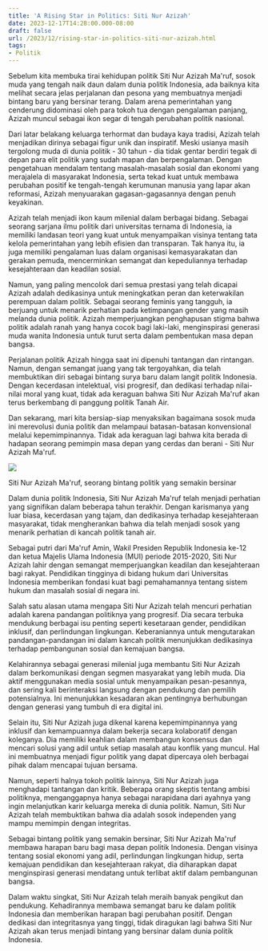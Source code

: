 ```yaml
---
title: 'A Rising Star in Politics: Siti Nur Azizah'
date: 2023-12-17T14:28:00.000-08:00
draft: false
url: /2023/12/rising-star-in-politics-siti-nur-azizah.html
tags: 
- Politik
---
```


  

Sebelum kita membuka tirai kehidupan politik Siti Nur Azizah Ma'ruf, sosok muda yang tengah naik daun dalam dunia politik Indonesia, ada baiknya kita melihat secara jelas perjalanan dan pesona yang membuatnya menjadi bintang baru yang bersinar terang. Dalam arena pemerintahan yang cenderung didominasi oleh para tokoh tua dengan pengalaman panjang, Azizah muncul sebagai ikon segar di tengah perubahan politik nasional.

  

Dari latar belakang keluarga terhormat dan budaya kaya tradisi, Azizah telah menjadikan dirinya sebagai figur unik dan inspiratif. Meski usianya masih tergolong muda di dunia politik - 30 tahun - dia tidak gentar berdiri tegak di depan para elit politik yang sudah mapan dan berpengalaman. Dengan pengetahuan mendalam tentang masalah-masalah sosial dan ekonomi yang merajalela di masyarakat Indonesia, serta tekad kuat untuk membawa perubahan positif ke tengah-tengah kerumunan manusia yang lapar akan reformasi, Azizah menyuarakan gagasan-gagasannya dengan penuh keyakinan.

  

Azizah telah menjadi ikon kaum milenial dalam berbagai bidang. Sebagai seorang sarjana ilmu politik dari universitas ternama di Indonesia, ia memiliki landasan teori yang kuat untuk menyampaikan visinya tentang tata kelola pemerintahan yang lebih efisien dan transparan. Tak hanya itu, ia juga memiliki pengalaman luas dalam organisasi kemasyarakatan dan gerakan pemuda, mencerminkan semangat dan kepeduliannya terhadap kesejahteraan dan keadilan sosial.

  

Namun, yang paling mencolok dari semua prestasi yang telah dicapai Azizah adalah dedikasinya untuk meningkatkan peran dan keterwakilan perempuan dalam politik. Sebagai seorang feminis yang tangguh, ia berjuang untuk menarik perhatian pada ketimpangan gender yang masih melanda dunia politik. Azizah memperjuangkan penghapusan stigma bahwa politik adalah ranah yang hanya cocok bagi laki-laki, menginspirasi generasi muda wanita Indonesia untuk turut serta dalam pembentukan masa depan bangsa.

  

Perjalanan politik Azizah hingga saat ini dipenuhi tantangan dan rintangan. Namun, dengan semangat juang yang tak tergoyahkan, dia telah membuktikan diri sebagai bintang surya baru dalam langit politik Indonesia. Dengan kecerdasan intelektual, visi progresif, dan dedikasi terhadap nilai-nilai moral yang kuat, tidak ada keraguan bahwa Siti Nur Azizah Ma'ruf akan terus berkembang di panggung politik Tanah Air.

  

Dan sekarang, mari kita bersiap-siap menyaksikan bagaimana sosok muda ini merevolusi dunia politik dan melampaui batasan-batasan konvensional melalui kepemimpinannya. Tidak ada keraguan lagi bahwa kita berada di hadapan seorang pemimpin masa depan yang cerdas dan berani - Siti Nur Azizah Ma'ruf.

  

![](https://cdn-2.tstatic.net/tribunnews/foto/bank/images/nur-azizah221.jpg)

  

Siti Nur Azizah Ma'ruf, seorang bintang politik yang semakin bersinar

  

Dalam dunia politik Indonesia, Siti Nur Azizah Ma'ruf telah menjadi perhatian yang signifikan dalam beberapa tahun terakhir. Dengan karismanya yang luar biasa, kecerdasan yang tajam, dan dedikasinya terhadap kesejahteraan masyarakat, tidak mengherankan bahwa dia telah menjadi sosok yang menarik perhatian di kancah politik tanah air.

  

Sebagai putri dari Ma'ruf Amin, Wakil Presiden Republik Indonesia ke-12 dan ketua Majelis Ulama Indonesia (MUI) periode 2015-2020, Siti Nur Azizah lahir dengan semangat memperjuangkan keadilan dan kesejahteraan bagi rakyat. Pendidikan tingginya di bidang hukum dari Universitas Indonesia memberikan fondasi kuat bagi pemahamannya tentang sistem hukum dan masalah sosial di negara ini.

  

Salah satu alasan utama mengapa Siti Nur Azizah telah mencuri perhatian adalah karena pandangan politiknya yang progresif. Dia secara terbuka mendukung berbagai isu penting seperti kesetaraan gender, pendidikan inklusif, dan perlindungan lingkungan. Keberaniannya untuk mengutarakan pandangan-pandangan ini dalam kancah politik menunjukkan dedikasinya terhadap pembangunan sosial dan kemajuan bangsa.

  

Kelahirannya sebagai generasi milenial juga membantu Siti Nur Azizah dalam berkomunikasi dengan segmen masyarakat yang lebih muda. Dia aktif menggunakan media sosial untuk menyampaikan pesan-pesannya, dan sering kali berinteraksi langsung dengan pendukung dan pemilih potensialnya. Ini menunjukkan kesadaran akan pentingnya berhubungan dengan generasi yang tumbuh di era digital ini.

  

Selain itu, Siti Nur Azizah juga dikenal karena kepemimpinannya yang inklusif dan kemampuannya dalam bekerja secara kolaboratif dengan koleganya. Dia memiliki keahlian dalam membangun konsensus dan mencari solusi yang adil untuk setiap masalah atau konflik yang muncul. Hal ini membuatnya menjadi figur politik yang dapat dipercaya oleh berbagai pihak dalam mencapai tujuan bersama.

  

Namun, seperti halnya tokoh politik lainnya, Siti Nur Azizah juga menghadapi tantangan dan kritik. Beberapa orang skeptis tentang ambisi politiknya, menganggapnya hanya sebagai narapidana dari ayahnya yang ingin melanjutkan karir keluarga mereka di dunia politik. Namun, Siti Nur Azizah telah membuktikan bahwa dia adalah sosok independen yang mampu memimpin dengan integritas.

  

Sebagai bintang politik yang semakin bersinar, Siti Nur Azizah Ma'ruf membawa harapan baru bagi masa depan politik Indonesia. Dengan visinya tentang sosial ekonomi yang adil, perlindungan lingkungan hidup, serta kemajuan pendidikan dan kesejahteraan rakyat, dia diharapkan dapat menginspirasi generasi mendatang untuk terlibat aktif dalam pembangunan bangsa.

  

Dalam waktu singkat, Siti Nur Azizah telah meraih banyak pengikut dan pendukung. Kehadirannya membawa semangat baru ke dalam politik Indonesia dan memberikan harapan bagi perubahan positif. Dengan dedikasi dan integritasnya yang tinggi, tidak diragukan lagi bahwa Siti Nur Azizah akan terus menjadi bintang yang bersinar dalam dunia politik Indonesia.